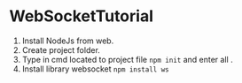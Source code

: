 # WebSocketTutorial
1. Install NodeJs from web.
2. Create project folder.
3. Type in cmd located to project file `npm init` and enter all .
4. Install library websocket `npm install ws`

